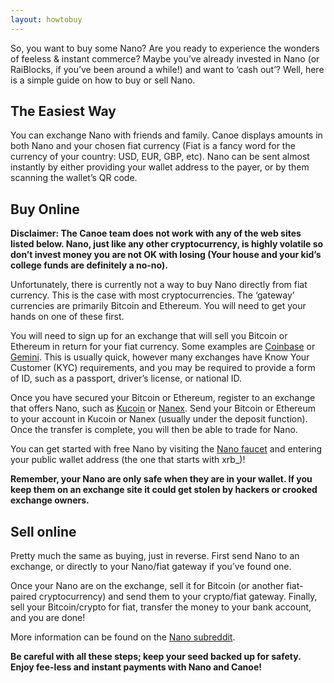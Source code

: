 ```yaml
---
layout: howtobuy
---
```


So, you want to buy some Nano? Are you ready to experience the wonders of feeless &amp; instant commerce? Maybe you’ve already invested in Nano (or RaiBlocks, if you’ve been around a while!) and want to ‘cash out’? Well, here is a simple guide on how to buy or sell Nano.  

## The Easiest Way
You can exchange Nano with friends and family. Canoe displays amounts in both Nano and your chosen fiat currency (Fiat is a fancy word for the currency of your country: USD, EUR, GBP, etc). Nano can be sent almost instantly by either providing your wallet address to the payer, or by them scanning the wallet’s QR code.

## Buy Online
**Disclaimer: The Canoe team does not work with any of the web sites listed below. Nano, just like any other cryptocurrency, is highly volatile so don’t invest money you are not OK with losing (Your house and your kid’s college funds are definitely a no-no).**

Unfortunately, there is currently not a way to buy Nano directly from fiat currency. This is the case with most cryptocurrencies. The ‘gateway’ currencies are primarily Bitcoin and Ethereum. You will need to get your hands on one of these first.

You will need to sign up for an exchange that will sell you Bitcoin or Ethereum in return for your fiat currency. Some examples are [Coinbase](https://coinbase.com) or [Gemini](https://gemini.com). This is usually quick, however many exchanges have Know Your Customer (KYC) requirements, and you may be required to provide a form of ID, such as a passport, driver’s license, or national ID.

Once you have secured your Bitcoin or Ethereum, register to an exchange that offers Nano, such as [Kucoin](https://www.kucoin.com) or [Nanex](https://nanex.co). Send your Bitcoin or Ethereum to your account in Kucoin or Nanex (usually under the deposit function). Once the transfer is complete, you will then be able to trade for Nano.

You can get started with free Nano by visiting the [Nano faucet](https://www.nanofaucet.org) and entering your public wallet address (the one that starts with xrb_)!

**Remember, your Nano are only safe when they are in your wallet. If you keep them on an exchange site it could get stolen by hackers or crooked exchange owners.**

## Sell online
Pretty much the same as buying, just in reverse. First send Nano to an exchange, or directly to your Nano/fiat gateway if you’ve found one.

Once your Nano are on the exchange, sell it for Bitcoin (or another fiat-paired cryptocurrency) and send them to your crypto/fiat gateway. Finally, sell your Bitcoin/crypto for fiat, transfer the money to your bank account, and you are done!

More information can be found on the [Nano subreddit](https://www.reddit.com/r/nanocurrency).

**Be careful with all these steps; keep your seed backed up for safety. Enjoy fee-less and instant payments with Nano and Canoe!**
